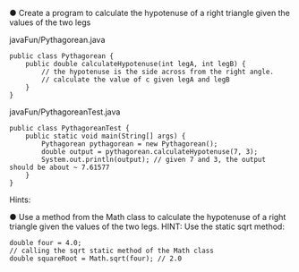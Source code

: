 ● Create a program to calculate the hypotenuse of a right triangle given the values of the two legs

javaFun/Pythagorean.java
```
public class Pythagorean {
    public double calculateHypotenuse(int legA, int legB) {
        // the hypotenuse is the side across from the right angle.
        // calculate the value of c given legA and legB
    }
}
```

javaFun/PythagoreanTest.java
```
public class PythagoreanTest {
    public static void main(String[] args) {
        Pythagorean pythagorean = new Pythagorean();
        double output = pythagorean.calculateHypotenuse(7, 3);
        System.out.println(output); // given 7 and 3, the output should be about ~ 7.61577
    }
}
```

Hints:

● Use a method from the Math class to calculate the hypotenuse of a right triangle given the values of the two legs. HINT: Use the static sqrt method:

```
double four = 4.0;
// calling the sqrt static method of the Math class
double squareRoot = Math.sqrt(four); // 2.0
```

